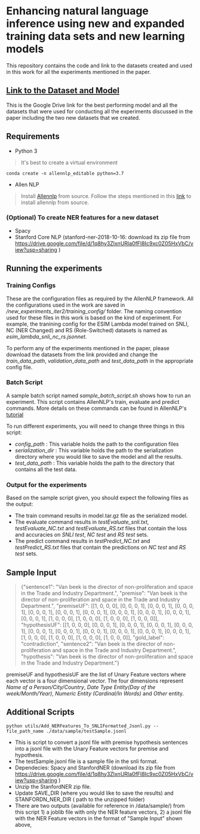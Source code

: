 # Enhancing natural language inference using new and expanded training data sets and new learning models

This repository contains the code and link to the datasets created and used in this work for all the experiments mentioned in the paper. 

## [Link to the Dataset and Model](https://drive.google.com/drive/folders/16gVgY_69luIv5JTvBbWKbGpKpr6uZjkA?usp=sharing)

This is the Google Drive link for the best performing model and all the datasets that were used for conducting all the experiments discussed in the paper including the two new datasets that we created.

## Requirements

- Python 3
> It's best to create a virtual environment
```
conda create -n allennlp_editable python=3.7
```

- Allen NLP 
> Install [Allennlp](https://github.com/allenai/allennlp#installing-from-source) from source. Follow the steps mentioned in this [link](https://github.com/allenai/allennlp#installing-from-source) to install allennlp from source. 

### (Optional) To create NER features for a new dataset
- Spacy
- Stanford Core NLP (stanford-ner-2018-10-16: download its zip file from https://drive.google.com/file/d/1q8hy3ZlxnURla0fFI8Ic9xc0Z05HxVbC/view?usp=sharing )

## Running the experiments

### Training Configs

These are the configuration files as required by the AllenNLP framework. All the configurations used in the work are saved in */new_experiments_iter2/training_config/* folder. The naming convention used for these files in this work is based on the kind of experiment. For example, the tranining config for the ESIM Lambda model trained on SNLI, NC (NER Changed) and RS (Role-Switched) datasets is named as *esim_lambda_snli_nc_rs.jsonnet*.

To perform any of the experiments mentioned in the paper, please download the datasets from the link provided and change the *train_data_path*, *validation_data_path* and *test_data_path* in the appropriate config file.

### Batch Script 

A sample batch script named *sample_batch_script.sh* shows how to run an experiment. This script contains AllenNLP's train, evaluate and predict commands. More details on these commands can be found in AllenNLP's [tutorial](https://github.com/allenai/allennlp/blob/master/tutorials/getting_started/walk_through_allennlp/training_and_evaluating.md)

To run different experiments, you will need to change three things in this script:
- *config_path* : This variable holds the path to the configuration files
- *serialization_dir* : This variable holds the path to the serialization directory where you would like to save the model and all the results.
- *test_data_path* : This variable holds the path to the directory that contains all the test data.

### Output for the experiments

Based on the sample script given, you should expect the following files as the output:
- The train command results in model.tar.gz file as the serialized model.
- The evaluate command results in *testEvaluate_snli.txt*, *testEvaluate_NC.txt* and *testEvaluate_RS.txt* files that contain the loss and accuracies on *SNLI test*, *NC test* and *RS test* sets.
- The predict command results in *testPredict_NC.txt* and *testPredict_RS.txt* files that contain the predictions on *NC test* and *RS test* sets.

## Sample Input
> {"sentence1": "Van beek is the director of non-proliferation and space in the Trade and Industry Department.", "premise": "Van beek is the director of non-proliferation and space in the Trade and Industry Department.", "premiseUF": [[1, 0, 0, 0], [0, 0, 0, 1], [0, 0, 0, 1], [0, 0, 0, 1], [0, 0, 0, 1], [0, 0, 0, 1], [0, 0, 0, 1], [0, 0, 0, 1], [0, 0, 0, 1], [0, 0, 0, 1], [0, 0, 0, 1], [1, 0, 0, 0], [1, 0, 0, 0], [1, 0, 0, 0], [1, 0, 0, 0]], "hypothesisUF": [[1, 0, 0, 0], [0, 0, 0, 1], [0, 0, 0, 1], [0, 0, 0, 1], [0, 0, 0, 1], [0, 0, 0, 1], [0, 0, 0, 1], [0, 0, 0, 1], [0, 0, 0, 1], [0, 0, 0, 1], [0, 0, 0, 1], [1, 0, 0, 0], [1, 0, 0, 0], [1, 0, 0, 0], [1, 0, 0, 0]], "gold_label": "contradiction", "sentence2": "Van beek is the director of non-proliferation and space in the Trade and Industry Department.", "hypothesis": "Van beek is the director of non-proliferation and space in the Trade and Industry Department."}

premiseUF and hypothesisUF are the list of Unary Feature vectors where each vector is a four dimensional vector. The four dimensions represent *Name of a Person/City/Country*, *Date Type Entity(Day of the week/Month/Year)*, *Numeric Entity (Cardinal/In Words)* and *Other* entity. 

## Additional Scripts
```
python utils/Add_NERFeatures_To_SNLIFormatted_Jsonl.py --file_path_name ./data/sample/testSample.jsonl
```
- This is script to convert a jsonl file with premise hypothesis sentences into a jsonl file with the Unary Feature vectors for premise and hypothesis. 
- The testSample.jsonl file is a sample file in the snli format. 
- Dependecies: Spacy and StanfordNER (download its zip file from https://drive.google.com/file/d/1q8hy3ZlxnURla0fFI8Ic9xc0Z05HxVbC/view?usp=sharing )
- Unzip the StanfordNER zip file.
- Update SAVE_DIR (where you would like to save the results) and STANFORDN_NER_DIR ( path to the unzipped folder)
- There are two outputs (available for reference in /data/sample/) from this script 1) a joblib file with only the NER feature vectors, 2) a jsonl file with the NER Feature vectors in the format of "Sample Input" shown above,
 
